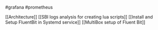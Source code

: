 #grafana 
#prometheus 

[[Architecture]]
[[SBI logs analysis for creating lua scripts]]
[[Install and Setup FluentBit in Systemd service]]
[[MultiBox setup of Fluent Bit]]
